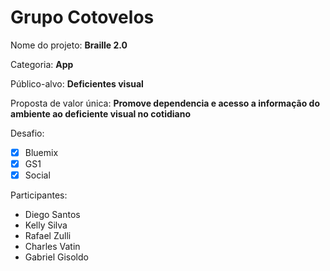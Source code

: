 # Grupo Cotovelos

Nome do projeto: **Braille 2.0**

Categoria: **App**

Público-alvo: **Deficientes visual**

Proposta de valor única: **Promove dependencia e acesso a informação do ambiente ao deficiente visual no cotidiano**

Desafio: 

- [x] Bluemix
- [x] GS1
- [x] Social

Participantes:

- Diego Santos
- Kelly Silva
- Rafael Zulli
- Charles Vatin
- Gabriel Gisoldo